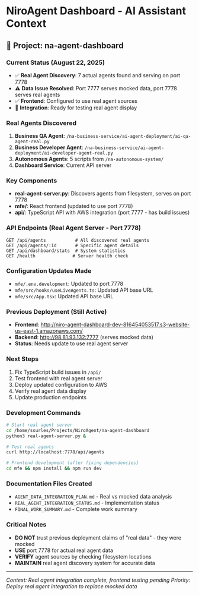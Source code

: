 # NiroAgent Dashboard - AI Assistant Context

## 🎯 Project: na-agent-dashboard

### Current Status (August 22, 2025)
- ✅ **Real Agent Discovery**: 7 actual agents found and serving on port 7778
- ⚠️ **Data Issue Resolved**: Port 7777 serves mocked data, port 7778 serves real agents
- ✅ **Frontend**: Configured to use real agent sources
- 🔄 **Integration**: Ready for testing real agent display

### Real Agents Discovered
1. **Business QA Agent**: `/na-business-service/ai-agent-deployment/ai-qa-agent-real.py`
2. **Business Developer Agent**: `/na-business-service/ai-agent-deployment/ai-developer-agent-real.py`
3. **Autonomous Agents**: 5 scripts from `/na-autonomous-system/`
4. **Dashboard Service**: Current API server

### Key Components
- **real-agent-server.py**: Discovers agents from filesystem, serves on port 7778
- **mfe/**: React frontend (updated to use port 7778)
- **api/**: TypeScript API with AWS integration (port 7777 - has build issues)

### API Endpoints (Real Agent Server - Port 7778)
```
GET /api/agents           # All discovered real agents
GET /api/agents/:id       # Specific agent details  
GET /api/dashboard/stats  # System statistics
GET /health              # Server health check
```

### Configuration Updates Made
- `mfe/.env.development`: Updated to port 7778
- `mfe/src/hooks/useLiveAgents.ts`: Updated API base URL
- `mfe/src/App.tsx`: Updated API base URL

### Previous Deployment (Still Active)
- **Frontend**: http://niro-agent-dashboard-dev-816454053517.s3-website-us-east-1.amazonaws.com/
- **Backend**: http://98.81.93.132:7777 (serves mocked data)
- **Status**: Needs update to use real agent server

### Next Steps
1. Fix TypeScript build issues in `/api/`
2. Test frontend with real agent server
3. Deploy updated configuration to AWS
4. Verify real agent data display
5. Update production endpoints

### Development Commands
```bash
# Start real agent server
cd /home/ssurles/Projects/NiroAgent/na-agent-dashboard
python3 real-agent-server.py &

# Test real agents
curl http://localhost:7778/api/agents

# Frontend development (after fixing dependencies)
cd mfe && npm install && npm run dev
```

### Documentation Files Created
- `AGENT_DATA_INTEGRATION_PLAN.md` - Real vs mocked data analysis
- `REAL_AGENT_INTEGRATION_STATUS.md` - Implementation status
- `FINAL_WORK_SUMMARY.md` - Complete work summary

### Critical Notes
- **DO NOT** trust previous deployment claims of "real data" - they were mocked
- **USE** port 7778 for actual real agent data
- **VERIFY** agent sources by checking filesystem locations
- **MAINTAIN** real agent discovery system for accurate data

---
*Context: Real agent integration complete, frontend testing pending*
*Priority: Deploy real agent integration to replace mocked data*
